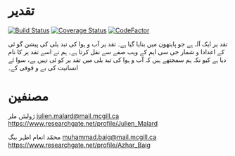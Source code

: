 # تقدیر

[![Build Status](https://travis-ci.org/julienmalard/Taqdir.svg?branch=master)](https://travis-ci.org/julienmalard/Taqdir)
[![Coverage Status](https://coveralls.io/repos/github/julienmalard/Taqdir/badge.svg?branch=master)](https://coveralls.io/github/julienmalard/Taqdir?branch=master)
[![CodeFactor](https://www.codefactor.io/repository/github/julienmalard/taqdir/badge)](https://www.codefactor.io/repository/github/julienmalard/taqdir)

تقد ير ايک آلہ ہے جو پايتھون ميں بنايا گيا ہے۔
تقد ير آب و ہوا کی تبد يلی کی پيشن گو ئی کے اعدادا و شمار جی سی ايم کے ويب صفے سے نقل کرتا ہے۔
 ہم نے اسے تقد ير کا نام ديا ہے کيو نکہ ہم سمجتھے ہيں کہ آب و ہوا کی تبد يلی ميں تقد ير کو ئی نہيں ہے،
سوا ئے انسانيت کی بے و قوفی کے۔

# مصنفین
ژولیئں ملر
julien.malard@mail.mcgill.ca
https://www.researchgate.net/profile/Julien_Malard

محمّد انعام اظہر بیگ
muhammad.baig@mail.mcgill.ca
https://www.researchgate.net/profile/Azhar_Baig

